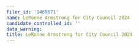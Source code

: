 ```yaml
---
filer_id: '1469671'
name: LeRonne Armstrong for City Council 2024
candidate_controlled_id: ''
data_warning: 
title: LeRonne Armstrong for City Council 2024
---
```

